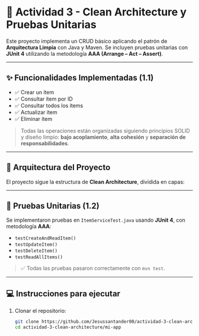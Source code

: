 # 🧪 Actividad 3 - Clean Architecture y Pruebas Unitarias

Este proyecto implementa un CRUD básico aplicando el patrón de **Arquitectura Limpia** con Java y Maven. Se incluyen pruebas unitarias con **JUnit 4** utilizando la metodología **AAA (Arrange – Act – Assert)**.

---

## ✨ Funcionalidades Implementadas (1.1)

- ✅ Crear un ítem
- ✅ Consultar ítem por ID
- ✅ Consultar todos los ítems
- ✅ Actualizar ítem
- ✅ Eliminar ítem

> Todas las operaciones están organizadas siguiendo principios SOLID y diseño limpio: **bajo acoplamiento**, **alta cohesión** y **separación de responsabilidades**.

---

## 🧱 Arquitectura del Proyecto

El proyecto sigue la estructura de **Clean Architecture**, dividida en capas:

---

## 🧪 Pruebas Unitarias (1.2)

Se implementaron pruebas en `ItemServiceTest.java` usando **JUnit 4**, con metodología **AAA**:

- `testCreateAndReadItem()`
- `testUpdateItem()`
- `testDeleteItem()`
- `testReadAllItems()`

> ✅ Todas las pruebas pasaron correctamente con `mvn test`.

---

## 💻 Instrucciones para ejecutar

1. Clonar el repositorio:
   ```bash
   git clone https://github.com/Jesussantander00/actividad-3-clean-architecture.git
   cd actividad-3-clean-architecture/mi-app





